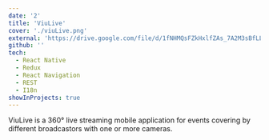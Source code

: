 ```yaml
---
date: '2'
title: 'ViuLive'
cover: './viuLive.png'
external: 'https://drive.google.com/file/d/1fNHMQsFZkHxlfZAs_7A2M3sBfLLfLtiz/view'
github: ''
tech:
  - React Native
  - Redux
  - React Navigation
  - REST
  - I18n
showInProjects: true
---
```


ViuLive is a 360° live streaming mobile application for events covering by different broadcastors with one or more cameras.
